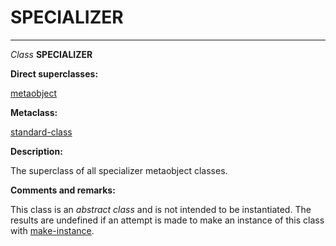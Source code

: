 SPECIALIZER
===========

------------------------------------------------------------------------

*Class* **SPECIALIZER**

**Direct superclasses:**

[metaobject](/meta-object-protocol/class-metaobject)

**Metaclass:**

[standard-class](/meta-object-protocol/class-standard-class)

**Description:**

The superclass of all specializer metaobject classes.

**Comments and remarks:**

This class is an *abstract class* and is not intended to be instantiated. The results are undefined if an attempt is made to make an instance of this class with [make-instance](/meta-object-protocol/make-instance).
